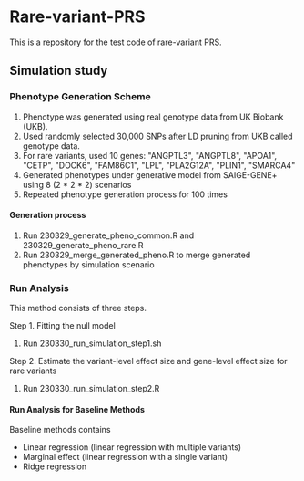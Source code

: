 # Rare-variant-PRS

This is a repository for the test code of rare-variant PRS.

## Simulation study

### Phenotype Generation Scheme

1. Phenotype was generated using real genotype data from UK Biobank (UKB).
2. Used randomly selected 30,000 SNPs after LD pruning from UKB called genotype data.
3. For rare variants, used 10 genes: "ANGPTL3", "ANGPTL8", "APOA1", "CETP", "DOCK6", "FAM86C1", "LPL", "PLA2G12A", "PLIN1", "SMARCA4"
4. Generated phenotypes under generative model from SAIGE-GENE+ using 8 (2 * 2 * 2) scenarios
5. Repeated phenotype generation process for 100 times

#### Generation process

1. Run 230329_generate_pheno_common.R and 230329_generate_pheno_rare.R
2. Run 230329_merge_generated_pheno.R to merge generated phenotypes by simulation scenario

### Run Analysis

This method consists of three steps.

Step 1. Fitting the null model

1. Run 230330_run_simulation_step1.sh

Step 2. Estimate the variant-level effect size and gene-level effect size for rare variants

1. Run 230330_run_simulation_step2.R

#### Run Analysis for Baseline Methods

Baseline methods contains

* Linear regression (linear regression with multiple variants)
* Marginal effect (linear regression with a single variant)
* Ridge regression
